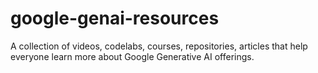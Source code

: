 # google-genai-resources
A collection of videos, codelabs, courses, repositories, articles that help everyone learn more about Google Generative AI offerings.

